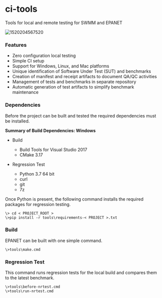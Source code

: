 
<!---
   README.md

   Created: May 3, 2020
   Updated:

   Author: See AUTHORS
--->

# ci-tools
Tools for local and remote testing for SWMM and EPANET


![1520204567520](https://github.com/michaeltryby/ci-tools/assets/6942309/b2ffad8e-d94c-47b1-a764-e006a93576a8)


### Features

  - Zero configuration local testing
  - Simple CI setup
  - Support for Windows, Linux, and Mac platforms
  - Unique identification of Software Under Test (SUT) and benchmarks
  - Creation of manifest and receipt artifacts to document QA/QC activities
  - Management of tests and benchmarks in separate repository
  - Automatic generation of test artifacts to simplify benchmark maintenance
  

### Dependencies

Before the project can be built and tested the required dependencies must be installed.

**Summary of Build Dependencies: Windows**

  - Build
      - Build Tools for Visual Studio 2017
      - CMake 3.17

  - Regression Test
      - Python 3.7 64 bit
      - curl
      - git
      - 7z

Once Python is present, the following command installs the required packages for regression testing.
```
\> cd < PROJECT_ROOT >
\>pip install -r tools\requirements-< PROJECT >.txt
```


### Build

EPANET can be built with one simple command.
```
\>tools\make.cmd
```


### Regression Test

This command runs regression tests for the local build and compares them to the latest benchmark.
```
\>tools\before-nrtest.cmd
\>tools\run-nrtest.cmd
```

